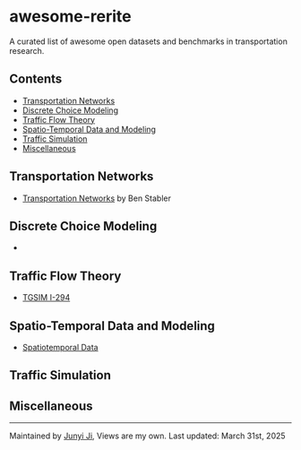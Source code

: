# awesome-rerite
A curated list of awesome open datasets and benchmarks in transportation research.

## Contents

- [Transportation Networks](#transportation-networks)
- [Discrete Choice Modeling](#discrete-choice-modeling)
- [Traffic Flow Theory](#traffic-flow-theory)
- [Spatio-Temporal Data and Modeling](#spatio-temporal-data-and-modeling)
- [Traffic Simulation](#traffic-simulation)
- [Miscellaneous](#miscellaneous)


## Transportation Networks
- [Transportation Networks](https://github.com/bstabler/TransportationNetworks) by Ben Stabler

## Discrete Choice Modeling
- 

## Traffic Flow Theory
- [TGSIM I-294](https://data.transportation.gov/Automobiles/Third-Generation-Simulation-Data-TGSIM-I-294-L1-Tr/7zjf-a4zf/about_data)



## Spatio-Temporal Data and Modeling
- [Spatiotemporal Data](https://spatiotemporal-data.github.io/)

## Traffic Simulation

## Miscellaneous

---
Maintained by [Junyi Ji](https://www.jijunyi.com/), Views are my own.
Last updated: March 31st, 2025
